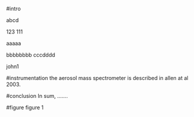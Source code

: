 #intro

abcd


123
111

aaaaa

bbbbbbbb
cccdddd


john1

#instrumentation
the aerosol mass spectrometer is described in allen at al 2003.

#conclusion
In sum, .......

#figure
figure 1
